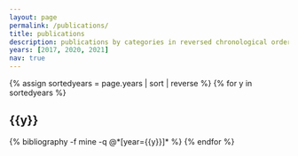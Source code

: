 ```yaml
---
layout: page
permalink: /publications/
title: publications
description: publications by categories in reversed chronological order. generated by jekyll-scholar.
years: [2017, 2020, 2021]
nav: true
---
```

<!-- _pages/publications.md -->
<div class="publications">

{% assign sortedyears = page.years | sort | reverse %}
{% for y in sortedyears %}
  <h2 class="year">{{y}}</h2>
  {% bibliography -f mine -q @*[year={{y}}]* %}
{% endfor %}

</div>
